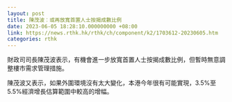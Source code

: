 ```yaml
---
layout: post
title: 陳茂波︰或再放寬首置人士按揭成數比例
date: 2023-06-05 18:28:10.000000000 +08:00
link: https://news.rthk.hk/rthk/ch/component/k2/1703612-20230605.htm
categories: rthk
---
```


財政司司長陳茂波表示，有機會進一步放寬首置人士按揭成數比例，但暫時無意調整樓市需求管理措施。

陳茂波又表示，如果外圍環境沒有太大變化，本港今年很有可能實現，3.5%至5.5%經濟增長估算範圍中較高的增幅。
